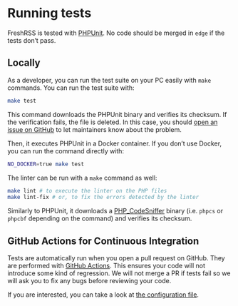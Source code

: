 # Running tests

FreshRSS is tested with [PHPUnit](https://phpunit.de/). No code should be merged in `edge` if the tests don’t pass.

## Locally

As a developer, you can run the test suite on your PC easily with `make` commands. You can run the test suite with:

```sh
make test
```

This command downloads the PHPUnit binary and verifies its checksum. If the verification fails, the file is deleted. In this case, you should [open an issue on GitHub](https://github.com/FreshRSS/FreshRSS/issues/new) to let maintainers know about the problem.

Then, it executes PHPUnit in a Docker container. If you don’t use Docker, you can run the command directly with:

```sh
NO_DOCKER=true make test
```

The linter can be run with a `make` command as well:

```sh
make lint # to execute the linter on the PHP files
make lint-fix # or, to fix the errors detected by the linter
```

Similarly to PHPUnit, it downloads a [PHP\_CodeSniffer](https://github.com/squizlabs/PHP_CodeSniffer) binary (i.e. `phpcs` or `phpcbf` depending on the command) and verifies its checksum.

## GitHub Actions for Continuous Integration

Tests are automatically run when you open a pull request on GitHub.
They are performed with [GitHub Actions](https://github.com/FreshRSS/FreshRSS/actions).
This ensures your code will not introduce some kind of regression. We will not merge a PR if tests fail so we will ask you to fix any bugs before reviewing your code.

If you are interested, you can take a look at [the configuration file](https://github.com/FreshRSS/FreshRSS/blob/edge/.github/workflows/tests.yml).
